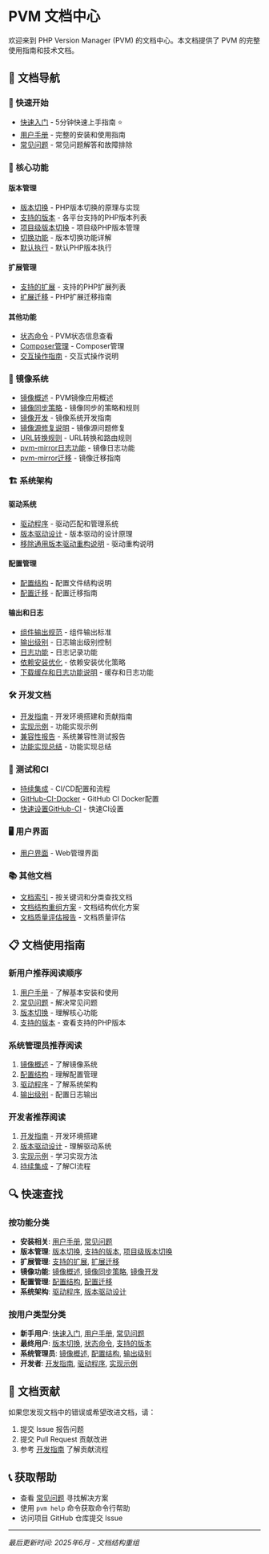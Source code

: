# PVM 文档中心

欢迎来到 PHP Version Manager (PVM) 的文档中心。本文档提供了 PVM 的完整使用指南和技术文档。

## 📖 文档导航

### 🚀 快速开始
- [快速入门](01-快速开始/快速入门.md) - 5分钟快速上手指南 ⭐
- [用户手册](01-快速开始/用户手册.md) - 完整的安装和使用指南
- [常见问题](01-快速开始/常见问题.md) - 常见问题解答和故障排除

### 🔧 核心功能

#### 版本管理
- [版本切换](02-核心功能/版本管理/版本切换.md) - PHP版本切换的原理与实现
- [支持的版本](02-核心功能/版本管理/支持的版本.md) - 各平台支持的PHP版本列表
- [项目级版本切换](02-核心功能/版本管理/项目级版本切换.md) - 项目级PHP版本管理
- [切换功能](02-核心功能/版本管理/切换.md) - 版本切换功能详解
- [默认执行](02-核心功能/版本管理/默认执行.md) - 默认PHP版本执行

#### 扩展管理
- [支持的扩展](02-核心功能/扩展管理/支持的扩展.md) - 支持的PHP扩展列表
- [扩展迁移](02-核心功能/扩展管理/扩展迁移.md) - PHP扩展迁移指南

#### 其他功能
- [状态命令](02-核心功能/状态命令.md) - PVM状态信息查看
- [Composer管理](02-核心功能/Composer.md) - Composer管理
- [交互操作指南](02-核心功能/交互操作指南.md) - 交互式操作说明

### 🔄 镜像系统
- [镜像概述](03-镜像系统/镜像.md) - PVM镜像应用概述
- [镜像同步策略](03-镜像系统/镜像同步策略.md) - 镜像同步的策略和规则
- [镜像开发](03-镜像系统/镜像开发.md) - 镜像系统开发指南
- [镜像源修复说明](03-镜像系统/镜像源修复说明.md) - 镜像源问题修复
- [URL转换规则](03-镜像系统/URL转换规则.md) - URL转换和路由规则
- [pvm-mirror日志功能](03-镜像系统/pvm-mirror日志功能.md) - 镜像日志功能
- [pvm-mirror迁移](03-镜像系统/pvm-mirror迁移.md) - 镜像迁移指南

### 🏗️ 系统架构

#### 驱动系统
- [驱动程序](04-系统架构/驱动系统/驱动程序.md) - 驱动匹配和管理系统
- [版本驱动设计](04-系统架构/驱动系统/版本驱动设计.md) - 版本驱动的设计原理
- [移除通用版本驱动重构说明](04-系统架构/驱动系统/移除通用版本驱动重构说明.md) - 驱动重构说明

#### 配置管理
- [配置结构](04-系统架构/配置管理/配置结构.md) - 配置文件结构说明
- [配置迁移](04-系统架构/配置管理/配置迁移.md) - 配置迁移指南

#### 输出和日志
- [组件输出规范](04-系统架构/组件输出规范.md) - 组件输出标准
- [输出级别](04-系统架构/输出级别.md) - 日志输出级别控制
- [日志功能](04-系统架构/日志功能.md) - 日志记录功能
- [依赖安装优化](04-系统架构/依赖安装优化.md) - 依赖安装优化策略
- [下载缓存和日志功能说明](04-系统架构/下载缓存和日志功能说明.md) - 缓存和日志功能

### 🛠️ 开发文档
- [开发指南](05-开发文档/开发指南.md) - 开发环境搭建和贡献指南
- [实现示例](05-开发文档/实现示例.md) - 功能实现示例
- [兼容性报告](05-开发文档/兼容性报告.md) - 系统兼容性测试报告
- [功能实现总结](05-开发文档/功能实现总结.md) - 功能实现总结

### 🔬 测试和CI
- [持续集成](05-开发文档/持续集成.md) - CI/CD配置和流程
- [GitHub-CI-Docker](05-开发文档/GitHub-CI-Docker.md) - GitHub CI Docker配置
- [快速设置GitHub-CI](05-开发文档/快速设置GitHub-CI.md) - 快速CI设置

### 🖥️ 用户界面
- [用户界面](06-用户界面/用户界面.md) - Web管理界面

### 📚 其他文档
- [文档索引](07-其他/文档索引.md) - 按关键词和分类查找文档
- [文档结构重组方案](07-其他/文档结构重组方案.md) - 文档结构优化方案
- [文档质量评估报告](07-其他/文档质量评估报告.md) - 文档质量评估

## 📋 文档使用指南

### 新用户推荐阅读顺序
1. [用户手册](01-快速开始/用户手册.md) - 了解基本安装和使用
2. [常见问题](01-快速开始/常见问题.md) - 解决常见问题
3. [版本切换](02-核心功能/版本管理/版本切换.md) - 理解核心功能
4. [支持的版本](02-核心功能/版本管理/支持的版本.md) - 查看支持的PHP版本

### 系统管理员推荐阅读
1. [镜像概述](03-镜像系统/镜像.md) - 了解镜像系统
2. [配置结构](04-系统架构/配置管理/配置结构.md) - 理解配置管理
3. [驱动程序](04-系统架构/驱动系统/驱动程序.md) - 了解系统架构
4. [输出级别](04-系统架构/输出级别.md) - 配置日志输出

### 开发者推荐阅读
1. [开发指南](05-开发文档/开发指南.md) - 开发环境搭建
2. [版本驱动设计](04-系统架构/驱动系统/版本驱动设计.md) - 理解驱动系统
3. [实现示例](05-开发文档/实现示例.md) - 学习实现方法
4. [持续集成](05-开发文档/持续集成.md) - 了解CI流程

## 🔍 快速查找

### 按功能分类
- **安装相关**: [用户手册](01-快速开始/用户手册.md), [常见问题](01-快速开始/常见问题.md)
- **版本管理**: [版本切换](02-核心功能/版本管理/版本切换.md), [支持的版本](02-核心功能/版本管理/支持的版本.md), [项目级版本切换](02-核心功能/版本管理/项目级版本切换.md)
- **扩展管理**: [支持的扩展](02-核心功能/扩展管理/支持的扩展.md), [扩展迁移](02-核心功能/扩展管理/扩展迁移.md)
- **镜像功能**: [镜像概述](03-镜像系统/镜像.md), [镜像同步策略](03-镜像系统/镜像同步策略.md), [镜像开发](03-镜像系统/镜像开发.md)
- **配置管理**: [配置结构](04-系统架构/配置管理/配置结构.md), [配置迁移](04-系统架构/配置管理/配置迁移.md)
- **系统架构**: [驱动程序](04-系统架构/驱动系统/驱动程序.md), [版本驱动设计](04-系统架构/驱动系统/版本驱动设计.md)

### 按用户类型分类
- **新手用户**: [快速入门](01-快速开始/快速入门.md), [用户手册](01-快速开始/用户手册.md), [常见问题](01-快速开始/常见问题.md)
- **最终用户**: [版本切换](02-核心功能/版本管理/版本切换.md), [状态命令](02-核心功能/状态命令.md), [支持的版本](02-核心功能/版本管理/支持的版本.md)
- **系统管理员**: [镜像概述](03-镜像系统/镜像.md), [配置结构](04-系统架构/配置管理/配置结构.md), [输出级别](04-系统架构/输出级别.md)
- **开发者**: [开发指南](05-开发文档/开发指南.md), [驱动程序](04-系统架构/驱动系统/驱动程序.md), [实现示例](05-开发文档/实现示例.md)

## 📝 文档贡献

如果您发现文档中的错误或希望改进文档，请：
1. 提交 Issue 报告问题
2. 提交 Pull Request 贡献改进
3. 参考 [开发指南](05-开发文档/开发指南.md) 了解贡献流程

## 📞 获取帮助

- 查看 [常见问题](01-快速开始/常见问题.md) 寻找解决方案
- 使用 `pvm help` 命令获取命令行帮助
- 访问项目 GitHub 仓库提交 Issue

---

*最后更新时间: 2025年6月 - 文档结构重组*

